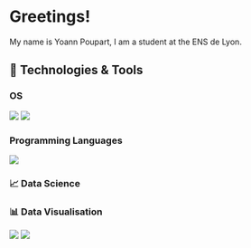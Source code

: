 # Greetings!

My name is Yoann Poupart, I am a student at the ENS de Lyon.

## 🔧 Technologies & Tools

### OS

![](https://img.shields.io/badge/OS-Linux-informational?style=flat&logo=linux&logoColor=white&color=2bbc8a)
![](https://img.shields.io/badge/OS-ArchLinux-informational?style=flat&logo=arch-linux&logoColor=white&color=2bbc8a)

### Programming Languages

![](https://img.shields.io/badge/Lang-Python-informational?style=flat&logo=python&logoColor=white&color=2bbc8a)

### :chart_with_upwards_trend: Data Science

### :bar_chart: Data Visualisation

![](https://img.shields.io/badge/Lib-Keras-informational?style=flat&logo=keras&logoColor=white&color=2bbc8a)
![](https://img.shields.io/badge/Lib-Pandas-informational?style=flat&logo=pandas&logoColor=white&color=2bbc8a)
